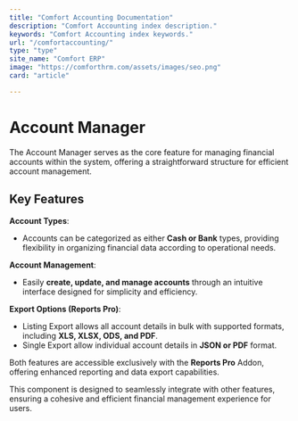 ```yaml
---
title: "Comfort Accounting Documentation"
description: "Comfort Accounting index description."
keywords: "Comfort Accounting index keywords."
url: "/comfortaccounting/"
type: "type"
site_name: "Comfort ERP"
image: "https://comforthrm.com/assets/images/seo.png"
card: "article"

---
```


# Account Manager

The Account Manager serves as the core feature for managing financial accounts within the system, offering a straightforward structure for efficient account management.

## Key Features ##

**Account Types**:
+ Accounts can be categorized as either **Cash or Bank** types, providing flexibility in organizing financial data according to operational needs.

**Account Management**:
+ Easily **create, update, and manage accounts** through an intuitive interface designed for simplicity and efficiency.

**Export Options (Reports Pro)**:
+ Listing Export allows all account details in bulk with supported formats, including **XLS, XLSX, ODS, and PDF**.
+ Single Export allow individual account details in **JSON or PDF** format.

Both features are accessible exclusively with the **Reports Pro** Addon, offering enhanced reporting and data export capabilities.

This component is designed to seamlessly integrate with other features, ensuring a cohesive and efficient financial management experience for users.